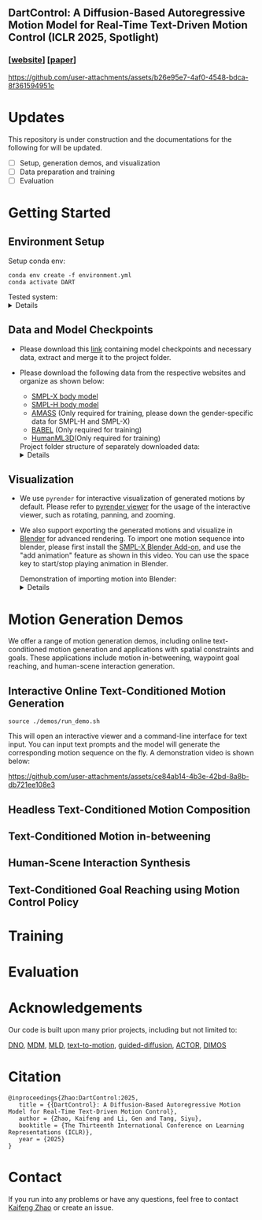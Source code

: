 ## DartControl: A Diffusion-Based Autoregressive Motion Model for Real-Time Text-Driven Motion Control (ICLR 2025, Spotlight)

### [[website](https://zkf1997.github.io/DART/)] [[paper](https://arxiv.org/abs/2410.05260)] 


https://github.com/user-attachments/assets/b26e95e7-4af0-4548-bdca-8f361594951c



# Updates
This repository is under construction and the documentations for the following for will be updated.  

- [ ] Setup, generation demos, and visualization
- [ ] Data preparation and training
- [ ] Evaluation

# Getting Started

## Environment Setup
Setup conda env:
```
conda env create -f environment.yml
conda activate DART
```
<summary>Tested system:</summary>
<details>
Our experiments and performance profiling are conducted on a workstation with single RTX 4090
GPU, intel i7-13700K CPU, 64GiB memory. The workstation runs with Ubuntu 22.04.4 LTS system.
</details>

## Data and Model Checkpoints
* Please download this [link](https://drive.google.com/drive/folders/1vJg3GFVPT6kr6cA0HrQGmiAEBE2dkaps?usp=drive_link) containing model checkpoints and necessary data, extract and merge it to the project folder.

* Please download the following data from the respective websites and organize as shown below:
  * [SMPL-X body model](https://download.is.tue.mpg.de/download.php?domain=smplx&sfile=smplx_lockedhead_20230207.zip)
  * [SMPL-H body model](https://download.is.tue.mpg.de/download.php?domain=mano&resume=1&sfile=smplh.tar.xz)
  * [AMASS](https://amass.is.tue.mpg.de/) (Only required for training, please down the gender-specific data for SMPL-H and SMPL-X)
  * [BABEL](https://download.is.tue.mpg.de/download.php?domain=teach&resume=1&sfile=babel-data/babel-teach.zip) (Only required for training)
  * [HumanML3D](https://github.com/EricGuo5513/HumanML3D)(Only required for training)

  <summary> 
  Project folder structure of separately downloaded data:
  </summary>
  <details>
  
    ```
    ./
    ├── data
    │   ├── smplx_lockedhead_20230207
    │   │   └── models_lockedhead
    │   │       ├── smplh
    │   │       │   ├── SMPLH_FEMALE.pkl
    │   │       │   └── SMPLH_MALE.pkl
    │   │       └── smplx
    │   │           ├── SMPLX_FEMALE.npz
    │   │           ├── SMPLX_MALE.npz
    │   │           └── SMPLX_NEUTRAL.npz
    │   ├── amass
    │   │   ├──  babel-teach
    │   │   │        ├── train.json
    │   │   │        └── val.json
    │   │   ├──  smplh_g
    │   │   │        ├── ACCAD
    │   │   │        ├── BioMotionLab_NTroje
    │   │   │        ├── BMLhandball
    │   │   │        ├── BMLmovi
    │   │   │        ├── CMU
    │   │   │        ├── CNRS
    │   │   │        ├── DanceDB
    │   │   │        ├── DFaust_67
    │   │   │        ├── EKUT
    │   │   │        ├── Eyes_Japan_Dataset
    │   │   │        ├── GRAB
    │   │   │        ├── HUMAN4D
    │   │   │        ├── HumanEva
    │   │   │        ├── KIT
    │   │   │        ├── MPI_HDM05
    │   │   │        ├── MPI_Limits
    │   │   │        ├── MPI_mosh
    │   │   │        ├── SFU
    │   │   │        ├── SOMA
    │   │   │        ├── SSM_synced
    │   │   │        ├── TCD_handMocap
    │   │   │        ├── TotalCapture
    │   │   │        ├── Transitions_mocap
    │   │   │        └── WEIZMANN
    │   │   └──  smplx_g
    │   │   │        ├── ACCAD
    │   │   │        ├── BMLmovi
    │   │   │        ├── BMLrub
    │   │   │        ├── CMU
    │   │   │        ├── CNRS
    │   │   │        ├── DanceDB
    │   │   │        ├── DFaust
    │   │   │        ├── EKUT
    │   │   │        ├── EyesJapanDataset
    │   │   │        ├── GRAB
    │   │   │        ├── HDM05
    │   │   │        ├── HUMAN4D
    │   │   │        ├── HumanEva
    │   │   │        ├── KIT
    │   │   │        ├── MoSh
    │   │   │        ├── PosePrior
    │   │   │        ├── SFU
    │   │   │        ├── SOMA
    │   │   │        ├── SSM
    │   │   │        ├── TCDHands
    │   │   │        ├── TotalCapture
    │   │   │        ├── Transitions
    │   │   │        └── WEIZMANN
    │   ├── HumanML3D
    │   │   ├── HumanML3D
    │   │   │   ├──...
    │   │   └── index.csv
    ```
  </details>

## Visualization 
* We use `pyrender` for interactive visualization of generated motions by default. Please refer to [pyrender viewer](https://pyrender.readthedocs.io/en/latest/generated/pyrender.viewer.Viewer.html) for the usage of the interactive viewer, such as rotating, panning, and zooming.
* We also support exporting the generated motions and visualize in [Blender](https://www.blender.org/) for advanced rendering. To import one motion sequence into blender, please first install the [SMPL-X Blender Add-on](https://gitlab.tuebingen.mpg.de/jtesch/smplx_blender_addon#installation), and use the "add animation" feature as shown in this video. You can use the space key to start/stop playing animation in Blender.
  <summary>Demonstration of importing motion into Blender:
  </summary>
  
  <details>

    https://github.com/user-attachments/assets/a15fc9d6-507e-4521-aa3f-64b2db8c0252


  </details>


# Motion Generation Demos
We offer a range of motion generation demos, including online text-conditioned motion generation and applications with spatial constraints and goals. 
These applications include motion in-betweening, waypoint goal reaching, and human-scene interaction generation.

## Interactive Online Text-Conditioned Motion Generation
```
source ./demos/run_demo.sh
```
This will open an interactive viewer and a command-line interface for text input. You can input text prompts and the model will generate the corresponding motion sequence on the fly.
A demonstration video is shown below:

https://github.com/user-attachments/assets/ce84ab14-4b3e-42bd-8a8b-db721ee108e3



## Headless Text-Conditioned Motion Composition 
 
## Text-Conditioned Motion in-betweening

## Human-Scene Interaction Synthesis

[//]: # (## Sparse and Dense Joint locations Control)

## Text-Conditioned Goal Reaching using Motion Control Policy

# Training

[//]: # (## Data Preparation)

[//]: # ()
[//]: # (## Motion Primitive VAE)

[//]: # ()
[//]: # (## Latent Motion Primitive Diffusion Model)

[//]: # ()
[//]: # (## Motion Control Policy)


# Evaluation

[//]: # (## Text-Conditioned Temporal Motion Composition)

[//]: # ()
[//]: # (## Text-Conditioned Motion In-betweening)

[//]: # ()
[//]: # (## Text-Conditioned Goal Reaching)

# Acknowledgements
Our code is built upon many prior projects, including but not limited to:

[DNO](https://github.com/korrawe/Diffusion-Noise-Optimization), [MDM](https://github.com/GuyTevet/motion-diffusion-model), [MLD](https://github.com/ChenFengYe/motion-latent-diffusion), [text-to-motion](https://github.com/EricGuo5513/text-to-motion), [guided-diffusion](https://github.com/openai/guided-diffusion), [ACTOR](https://github.com/Mathux/ACTOR), [DIMOS](https://github.com/zkf1997/DIMOS)

[//]: # (# License)

[//]: # (* Our code and model checkpoints employ the MIT License.)

[//]: # (* Note that our code depends on third-party software and datasets that employ their respective licenses. Here are some examples:)

[//]: # (    * Code/model/data relevant to the SMPL-X body model follows its own license.)

[//]: # (    * Code/model/data relevant to the AMASS dataset follows its own license.)

[//]: # (    * Blender and its SMPL-X add-on employ their respective license.)

  
# Citation
```
@inproceedings{Zhao:DartControl:2025,
   title = {{DartControl}: A Diffusion-Based Autoregressive Motion Model for Real-Time Text-Driven Motion Control},
   author = {Zhao, Kaifeng and Li, Gen and Tang, Siyu},
   booktitle = {The Thirteenth International Conference on Learning Representations (ICLR)},
   year = {2025}
}
```

# Contact

If you run into any problems or have any questions, feel free to contact [Kaifeng Zhao](mailto:kaifeng.zhao@inf.ethz.ch) or create an issue.
